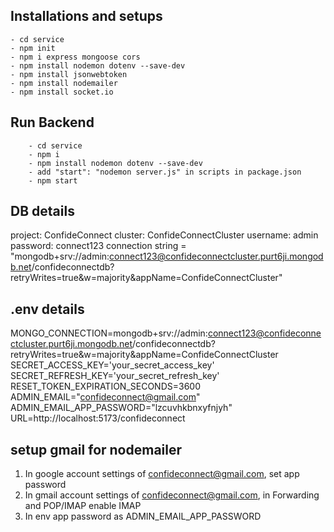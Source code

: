 ## Installations and setups
    - cd service
    - npm init
    - npm i express mongoose cors
    - npm install nodemon dotenv --save-dev 
    - npm install jsonwebtoken
    - npm install nodemailer
    - npm install socket.io

## Run Backend
        - cd service
        - npm i
        - npm install nodemon dotenv --save-dev 
        - add "start": "nodemon server.js" in scripts in package.json
        - npm start

## DB details
project: ConfideConnect
cluster: ConfideConnectCluster
username: admin
password: connect123
connection string = "mongodb+srv://admin:connect123@confideconnectcluster.purt6ji.mongodb.net/confideconnectdb?retryWrites=true&w=majority&appName=ConfideConnectCluster"

## .env details
MONGO_CONNECTION=mongodb+srv://admin:connect123@confideconnectcluster.purt6ji.mongodb.net/confideconnectdb?retryWrites=true&w=majority&appName=ConfideConnectCluster
SECRET_ACCESS_KEY='your_secret_access_key'
SECRET_REFRESH_KEY='your_secret_refresh_key'
RESET_TOKEN_EXPIRATION_SECONDS=3600
ADMIN_EMAIL="confideconnect@gmail.com"
ADMIN_EMAIL_APP_PASSWORD="lzcuvhkbnxyfnjyh"
URL=http://localhost:5173/confideconnect

## setup gmail for nodemailer
1. In google account settings of confideconnect@gmail.com, set app password
2. In gmail account settings of confideconnect@gmail.com, in Forwarding and POP/IMAP enable IMAP
3. In env app password as ADMIN_EMAIL_APP_PASSWORD


